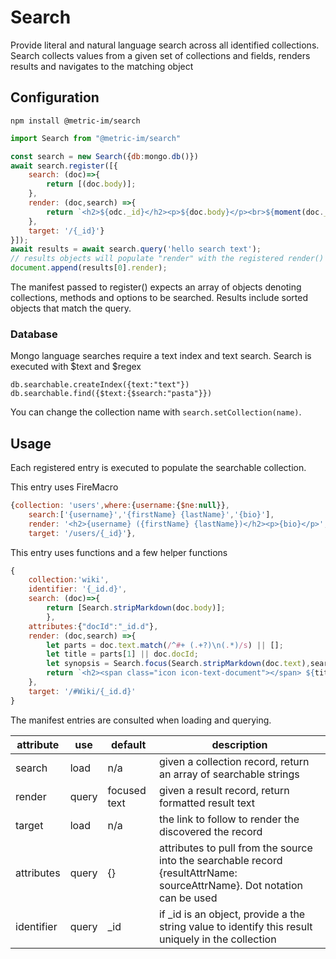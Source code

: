 # Search

Provide literal and natural language search across all identified collections. Search collects
values from a given set of collections and fields, renders results and navigates to
the matching object

## Configuration
```shell
npm install @metric-im/search
```
```javascript
import Search from "@metric-im/search"

const search = new Search({db:mongo.db()})
await search.register([{
    search: (doc)=>{
        return [(doc.body)];
    },
    render: (doc,search) =>{
        return `<h2>${odc._id}</h2><p>${doc.body}</p><br>${moment(doc._modified).format('MMM-D,YYYY')}`;
    },
    target: '/{_id}'}
}]);
await results = await search.query('hello search text');
// results objects will populate "render" with the registered render() function
document.append(results[0].render);
```
The manifest passed to register() expects an array of objects denoting collections,
methods and options to be searched. Results include sorted objects that match the query.

### Database
Mongo language searches require a text index and text search. Search is executed with $text and $regex
```shell
db.searchable.createIndex({text:"text"})
db.searchable.find({$text:{$search:"pasta"}})
```
You can change the collection name with `search.setCollection(name)`.

## Usage
Each registered entry is executed to populate the searchable collection.

This entry uses FireMacro
```javascript
{collection: 'users',where:{username:{$ne:null}},
    search:['{username}','{firstName} {lastName}','{bio}'],
    render: '<h2>{username} ({firstName} {lastName})</h2><p>{bio}</p>',
    target: '/users/{_id}'},
```
This entry uses functions and a few helper functions
```javascript
{
    collection:'wiki',
    identifier: '{_id.d}',
    search: (doc)=>{
        return [Search.stripMarkdown(doc.body)];
        },
    attributes:{"docId":"_id.d"},
    render: (doc,search) =>{
        let parts = doc.text.match(/^#+ (.+?)\n(.*)/s) || [];
        let title = parts[1] || doc.docId;
        let synopsis = Search.focus(Search.stripMarkdown(doc.text),search);
        return `<h2><span class="icon icon-text-document"></span> ${title}</h2><p>${synopsis}</p><br>${moment(doc._modified).format('MMM-D,YYYY')}`;
    },
    target: '/#Wiki/{_id.d}'
}
```
The manifest entries are consulted when loading and querying. 

| attribute  | use   | default      | description                                                                                                              |
|------------|-------|--------------|--------------------------------------------------------------------------------------------------------------------------|
| search     | load  | n/a          | given a collection record, return an array of searchable strings                                                         |
| render     | query | focused text | given a result record, return formatted result text                                                                      |
| target     | load  | n/a          | the link to follow to render the discovered the record                                                                   |
| attributes | query | {}           | attributes to pull from the source into the searchable record {resultAttrName: sourceAttrName}. Dot notation can be used |
| identifier | query | _id          | if _id is an object, provide a the string value to identify this result uniquely in the collection                       |
